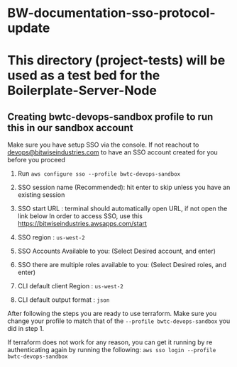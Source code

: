 # BW-documentation-sso-protocol-update

# This directory (project-tests) will be used as a test bed for the Boilerplate-Server-Node

## Creating bwtc-devops-sandbox profile to run this in our sandbox account

Make sure you have setup SSO via the console. If not reachout to devops@bitwiseindustries.com to have an SSO account created for you before you proceed

1. Run `aws configure sso --profile bwtc-devops-sandbox`
2. SSO session name (Recommended): hit enter to skip unless you have an existing session
3. SSO start URL : terminal should automatically open URL, if not open the link below
  In order to access SSO, use this https://bitwiseindustries.awsapps.com/start
  
4. SSO region : `us-west-2`
5. SSO Accounts Available to you: (Select Desired account, and enter)
6. SSO there are multiple roles available to you: (Select Desired roles, and enter)
7. CLI default client Region : `us-west-2`
8. CLI default output format : `json`

After following the steps you are ready to use terraform. Make sure you change your profile to match that of the `--profile bwtc-devops-sandbox` you did in step 1.

If terraform does not work for any reason, you can get it running by re authenticating again by running the following:
 `aws sso login --profile bwtc-devops-sandbox`
